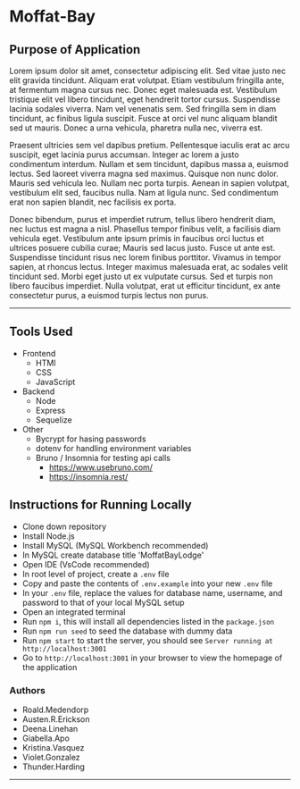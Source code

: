 # Moffat-Bay

## Purpose of Application
Lorem ipsum dolor sit amet, consectetur adipiscing elit. Sed vitae justo nec elit gravida tincidunt. Aliquam erat volutpat. Etiam vestibulum fringilla ante, at fermentum magna cursus nec. Donec eget malesuada est. Vestibulum tristique elit vel libero tincidunt, eget hendrerit tortor cursus. Suspendisse lacinia sodales viverra. Nam vel venenatis sem. Sed fringilla sem in diam tincidunt, ac finibus ligula suscipit. Fusce at orci vel nunc aliquam blandit sed ut mauris. Donec a urna vehicula, pharetra nulla nec, viverra est.

Praesent ultricies sem vel dapibus pretium. Pellentesque iaculis erat ac arcu suscipit, eget lacinia purus accumsan. Integer ac lorem a justo condimentum interdum. Nullam et sem tincidunt, dapibus massa a, euismod lectus. Sed laoreet viverra magna sed maximus. Quisque non nunc dolor. Mauris sed vehicula leo. Nullam nec porta turpis. Aenean in sapien volutpat, vestibulum elit sed, faucibus nulla. Nam at ligula nunc. Sed condimentum erat non sapien blandit, nec facilisis ex porta.

Donec bibendum, purus et imperdiet rutrum, tellus libero hendrerit diam, nec luctus est magna a nisl. Phasellus tempor finibus velit, a facilisis diam vehicula eget. Vestibulum ante ipsum primis in faucibus orci luctus et ultrices posuere cubilia curae; Mauris sed lacus justo. Fusce ut ante est. Suspendisse tincidunt risus nec lorem finibus porttitor. Vivamus in tempor sapien, at rhoncus lectus. Integer maximus malesuada erat, ac sodales velit tincidunt sed. Morbi eget justo ut ex vulputate cursus. Sed et turpis non libero faucibus imperdiet. Nulla volutpat, erat ut efficitur tincidunt, ex ante consectetur purus, a euismod turpis lectus non purus.

<hr>

## Tools Used
* Frontend
    * HTMl
    * CSS
    * JavaScript
* Backend
    * Node
    * Express
    * Sequelize
* Other
    * Bycrypt for hasing passwords
    * dotenv for handling environment variables
    * Bruno / Insomnia for testing api calls
        * https://www.usebruno.com/
        * https://insomnia.rest/

## Instructions for Running Locally
* Clone down repository
* Install Node.js
* Install MySQL (MySQL Workbench recommended)
* In MySQL create database title 'MoffatBayLodge'
* Open IDE (VsCode recommended)
* In root level of project, create a `.env` file
* Copy and paste the contents of `.env.example` into your new `.env` file
* In your `.env` file, replace the values for database name, username, and password to that of your local MySQL setup
* Open an integrated terminal
* Run `npm i`, this will install all dependencies listed in the `package.json`
* Run `npm run seed` to seed the database with dummy data
* Run `npm start` to start the server, you should see `Server running at http://localhost:3001`
* Go to `http://localhost:3001` in your browser to view the homepage of the application


### Authors
* Roald.Medendorp
* Austen.R.Erickson
* Deena.Linehan
* Giabella.Apo
* Kristina.Vasquez
* Violet.Gonzalez
* Thunder.Harding

<hr>
